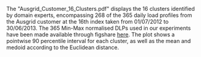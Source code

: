 The "Ausgrid_Customer_16_Clusters.pdf" displays the 16 clusters identified by domain experts, encompassing 268 of the 365 daily load profiles from the Ausgrid customer at the 16th index taken from 01/07/2012 to 30/06/2013. The 365 Min-Max normalised DLPs used in our experiments have been made available through figshare [here](https://figshare.com/projects/Smart-Meter-Time-Series-Clustering-Comparative-Study/226320). The plot shows a pointwise 90 percentile interval for each cluster, as well as the mean and medoid according to the Euclidean distance.
